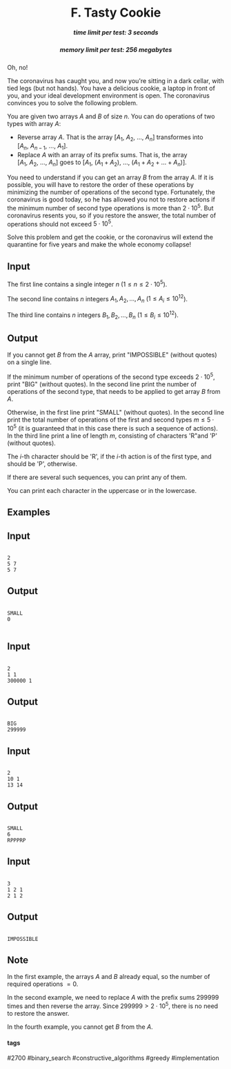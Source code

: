 <h1 style='text-align: center;'> F. Tasty Cookie</h1>

<h5 style='text-align: center;'>time limit per test: 3 seconds</h5>
<h5 style='text-align: center;'>memory limit per test: 256 megabytes</h5>

Oh, no!

The coronavirus has caught you, and now you're sitting in a dark cellar, with tied legs (but not hands). You have a delicious cookie, a laptop in front of you, and your ideal development environment is open. The coronavirus convinces you to solve the following problem.

You are given two arrays $A$ and $B$ of size $n$. You can do operations of two types with array $A$: 

* Reverse array $A$. That is the array $[A_1,\ A_2,\ \ldots,\ A_n]$ transformes into $[A_n,\ A_{n-1},\ \ldots,\ A_1]$.
* Replace $A$ with an array of its prefix sums. That is, the array $[A_1,\ A_2,\ \ldots,\ A_n]$ goes to $[A_1,\ (A_1+A_2),\ \ldots,\ (A_1+A_2+\ldots+A_n)]$.

You need to understand if you can get an array $B$ from the array $A$. If it is possible, you will have to restore the order of these operations by minimizing the number of operations of the second type. Fortunately, the coronavirus is good today, so he has allowed you not to restore actions if the minimum number of second type operations is more than $2\cdot 10^5$. But coronavirus resents you, so if you restore the answer, the total number of operations should not exceed $5\cdot 10^5$.

Solve this problem and get the cookie, or the coronavirus will extend the quarantine for five years and make the whole economy collapse! 

## Input

The first line contains a single integer $n$ ($1\le n \le 2\cdot 10^5$).

The second line contains $n$ integers $A_1, A_2, \ldots, A_n$ ($1 \le A_i \le 10 ^ {12}$).

The third line contains $n$ integers $B_1, B_2, \ldots, B_n$ ($1 \le B_i \le 10 ^ {12}$).

## Output

If you cannot get $B$ from the $A$ array, print "IMPOSSIBLE" (without quotes) on a single line.

If the minimum number of operations of the second type exceeds $2\cdot 10^5$, print "BIG" (without quotes). In the second line print the number of operations of the second type, that needs to be applied to get array $B$ from $A$.

Otherwise, in the first line print "SMALL" (without quotes). In the second line print the total number of operations of the first and second types $m \le 5\cdot 10^5$ (it is guaranteed that in this case there is such a sequence of actions). In the third line print a line of length $m$, consisting of characters 'R"and 'P' (without quotes).

The $i$-th character should be 'R', if the $i$-th action is of the first type, and should be 'P', otherwise.

If there are several such sequences, you can print any of them.

You can print each character in the uppercase or in the lowercase.

## Examples

## Input


```

2
5 7
5 7

```
## Output


```

SMALL
0


```
## Input


```

2
1 1
300000 1

```
## Output


```

BIG
299999

```
## Input


```

2
10 1
13 14

```
## Output


```

SMALL
6
RPPPRP

```
## Input


```

3
1 2 1
2 1 2

```
## Output


```

IMPOSSIBLE

```
## Note

In the first example, the arrays $A$ and $B$ already equal, so the number of required operations $=0$.

In the second example, we need to replace $A$ with the prefix sums $299999$ times and then reverse the array. Since $299999>2\cdot 10^5$, there is no need to restore the answer.

In the fourth example, you cannot get $B$ from the $A$.



#### tags 

#2700 #binary_search #constructive_algorithms #greedy #implementation 